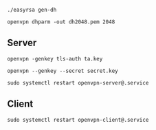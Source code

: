 

```shell
./easyrsa gen-dh

openvpn dhparm -out dh2048.pem 2048
```

## Server

```shell
openvpn -genkey tls-auth ta.key

openvpn --genkey --secret secret.key
```

```shell
sudo systemctl restart openvpn-server@.service
```

## Client

```shell
sudo systemctl restart openvpn-client@.service
```